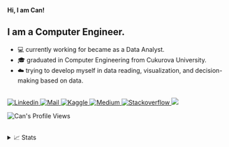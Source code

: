 **Hi, I am Can!**

## I am a Computer Engineer.

* 💻 currently working for became as a Data Analyst.
* 🎓 graduated in Computer Engineering from Cukurova University.
* ☁️ trying to develop myself in data reading, visualization, and decision-making based on data.


<a href="https://github.com/ogtknscn">
</a>
<br/>
<a href="https://www.linkedin.com/in/sezai-can-ogutken/">
    <img src="https://img.shields.io/badge/LinkedIn-0077B5?style=for-the-badge&logo=linkedin&logoColor=white" alt="Linkedin">
</a>
<a href="mailto:ogutken.in@gmail.com">
    <img src="https://img.shields.io/badge/Gmail-D14836?style=for-the-badge&logo=gmail&logoColor=white" alt="Mail">
</a>
<a href="https://www.kaggle.com/sezaicantken">
    <img src="https://img.shields.io/badge/Kaggle-20BEFF?style=for-the-badge&logo=Kaggle&logoColor=white" alt="Kaggle">
</a>
<a href="https://medium.com/@berkayalann">
    <img src="https://img.shields.io/badge/Medium-12100E?style=for-the-badge&logo=medium&logoColor=white`" alt="Medium">
</a>
<a href="https://stackoverflow.com/users/26837236/johngrinding">
    <img src="https://img.shields.io/badge/Stack_Overflow-FE7A16?style=for-the-badge&logo=stack-overflow&logoColor=white" alt="Stackoverflow">
</a>

<a href="https://github.com/ogtknscn">
    <img src="https://github-stats-alpha.vercel.app/api?username=berkayalan&cc=22272e&tc=37BCF6&ic=fff&bc=0000">
</a>
  
![Can's Profile Views](https://komarev.com/ghpvc/?username=ogtknscn&color=blue)

<br/> 

<details>
<summary>📈 Stats</summary>
<br>
My Github Stats

![](http://github-profile-summary-cards.vercel.app/api/cards/profile-details?username=ogtknscn&theme=dracula) 

![](http://github-profile-summary-cards.vercel.app/api/cards/repos-per-language?username=ogtknscn&theme=dracula) 
![](http://github-profile-summary-cards.vercel.app/api/cards/most-commit-language?username=ogtknscnn&theme=dracula)

</details>
